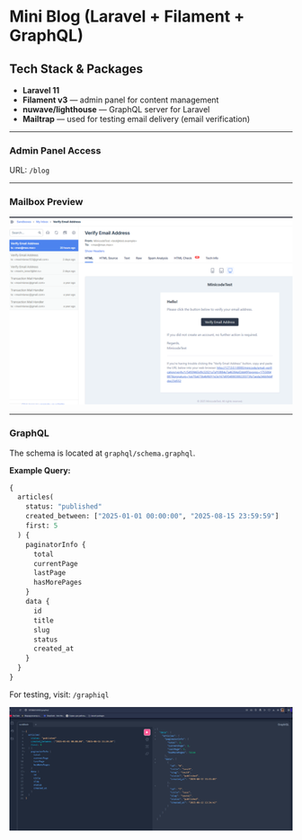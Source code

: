 # Mini Blog (Laravel + Filament + GraphQL)

## Tech Stack & Packages

- **Laravel 11**
- **Filament v3** — admin panel for content management
- **nuwave/lighthouse** — GraphQL server for Laravel
- **Mailtrap** — used for testing email delivery (email verification)

---

### Admin Panel Access
URL: `/blog`

---

### Mailbox Preview
![img.png](img.png)

---

### GraphQL

The schema is located at `graphql/schema.graphql`.

**Example Query:**
```graphql
{
  articles(
    status: "published"
    created_between: ["2025-01-01 00:00:00", "2025-08-15 23:59:59"]
    first: 5
  ) {
    paginatorInfo {
      total
      currentPage
      lastPage
      hasMorePages
    }
    data {
      id
      title
      slug
      status
      created_at
    }
  }
}
```

For testing, visit: `/graphiql`

![img_1.png](img_1.png)
